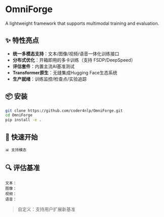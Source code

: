 # OmniForge
A lightweight framework that supports multimodal training and evaluation.

## ✨ 特性亮点
- **统一多模态支持**：文本/图像/视频/语音一体化训练接口
- **分布式优化**：开箱即用的多卡训练（支持 FSDP/DeepSpeed）
- **评估套件**：内置主流AI基准测试
- **Transformer原生**：无缝集成Hugging Face生态系统
- **生产就绪**：训练监控/检查点/实验追踪

## 📦 安装
```bash
git clone https://github.com/coder4nlp/OmniForge.git
cd OmniForge
pip install -e .
```

## 🚀 快速开始
```
📊 支持模态

```
## 🔍 评估基准
```
文本：
图像：
视频：
语音：
```

> 自定义：支持用户扩展新基准